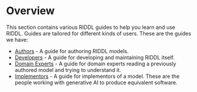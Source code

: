 # Overview
This section contains various RIDDL guides to help you learn and use
RIDDL. Guides are tailored for different kinds of users. These are 
the guides we have:

- [Authors](authors/index.md) - A guide for authoring RIDDL models.
- [Developers](developers/index.md) - A guide for developing and maintaining RIDDL itself.
- [Domain Experts](domain-experts/index.md) - A guide for domain experts reading a previously 
  authored model and trying to understand it. 
- [Implementors](implementors/index.md) - A guide for implementors of a model. These are the 
  people working with generative AI to produce equivalent software. 
